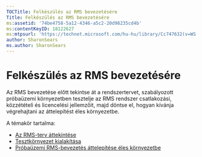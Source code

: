 ```yaml
---
TOCTitle: Felkészülés az RMS bevezetésére
Title: Felkészülés az RMS bevezetésére
ms:assetid: '74be4758-5a12-4346-a5c2-20d98235cd4b'
ms:contentKeyID: 18122627
ms:mtpsurl: 'https://technet.microsoft.com/hu-hu/library/Cc747632(v=WS.10)'
author: SharonSears
ms.author: SharonSears
---
```


Felkészülés az RMS bevezetésére
===============================

Az RMS bevezetése előtt tekintse át a rendszertervet, szabályozott próbaüzemi környezetben tesztelje az RMS rendszer csatlakozási, közzétételi és licencelési jellemzőit, majd döntse el, hogyan kívánja végrehajtani az áttelepítést éles környezetbe.

A témakör tartalma:

-   [Az RMS-terv áttekintése](https://technet.microsoft.com/0ed1dd67-8e07-47c9-9e2e-0104438bd19f)
-   [Tesztkörnyezet kialakítása](https://technet.microsoft.com/cdd96b05-49e2-4b6f-bfae-40b5c028ec66)
-   [Próbaüzemi RMS-bevezetés áttelepítése éles környezetbe](https://technet.microsoft.com/ea151946-22fb-4cba-a3ef-fd7a4bf0d292)
